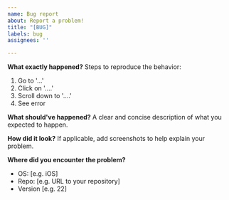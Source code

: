 ```yaml
---
name: Bug report
about: Report a problem!
title: "[BUG]"
labels: bug
assignees: ''

---
```


**What exactly happened?**
Steps to reproduce the behavior:
1. Go to '...'
2. Click on '....'
3. Scroll down to '....'
4. See error

**What should've happened?**
A clear and concise description of what you expected to happen.

**How did it look?**
If applicable, add screenshots to help explain your problem.

**Where did you encounter the problem?**
 - OS: [e.g. iOS]
- Repo: [e.g. URL to your repository]
 - Version [e.g. 22]

<!-- If you think you can help us with that, please note it here! -->

